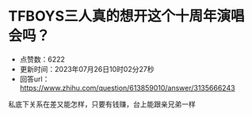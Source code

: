# TFBOYS三人真的想开这个十周年演唱会吗？
- 点赞数：6222
- 更新时间：2023年07月26日10时02分27秒
- 回答url：https://www.zhihu.com/question/613859010/answer/3135666243
<body>
 <p data-pid="J1Xg4RRg">私底下关系在差又能怎样，只要有钱赚，台上能跟亲兄弟一样</p>
</body>